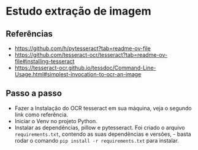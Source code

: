 # Estudo extração de imagem

## Referências 

- https://github.com/h/pytesseract?tab=readme-ov-file
- https://github.com/tesseract-ocr/tesseract?tab=readme-ov-file#installing-tesseract
- https://tesseract-ocr.github.io/tessdoc/Command-Line-Usage.html#simplest-invocation-to-ocr-an-image

## Passo a passo

- Fazer a Instalação do OCR tesseract em sua máquina, veja o segundo link como referência.
- Iniciar o Venv no projeto Python. 
- Instalar as dependências, pillow e pytesseract. Foi criado o arquivo `requirements.txt`, contendo as suas dependências e versões, - basta rodar o comando `pip install -r requirements.txt` para instalar.